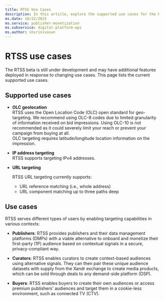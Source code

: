 ```yaml
---
title: RTSS Use Cases
description: In this article, explore the supported use cases for the Real-Time Signals Service (RTSS).
ms.date: 10/22/2025
ms.service: publisher-monetization
ms.subservice: digital-platform-api
ms.author: shsrinivasan
---
```


# RTSS use cases

The RTSS beta is still under development and may have additional features deployed in response to changing use cases. This page lists the current supported use cases.

## Supported use cases

- **OLC geolocation**  
  RTSS uses the Open Location Code (OLC) open standard for geo-targeting. We recommend using OLC-8 codes due to limited granularity of information received on bid impressions. Using OLC-10 is not recommended as it could severely limit your reach or prevent your campaign from buying at all.  
  OLC targeting requires latitude/longitude location information on the impression.

- **IP address targeting**  
  RTSS supports targeting IPv4 addresses.

- **URL targeting**

  RTSS URL targeting currently supports:
  - URL reference matching (i.e., whole address)
  - URL component matching up to three paths deep

## Use cases

RTSS serves different types of users by enabling targeting capabilities in various contexts:

- **Publishers**: RTSS provides publishers and their data management platforms (DMPs) with a viable alternative to onboard and monetize their first-party (1P) audience based on contextual signals in a secure, privacy-compliant way.

- **Curators**: RTSS enables curators to create context-based audiences using alternative signals. They can then pair these unique audience datasets with supply from the Xandr exchange to create media products, which can be sold through deals to any demand-side platform (DSP).

- **Buyers**: RTSS enables buyers to create their own audiences or access premium publishers' audiences and target them in a cookie-less environment, such as connected TV (CTV).